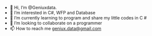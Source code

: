 - 👋 Hi, I’m @Geniuxdata.
- 👀 I’m interested in C#, WFP and Database
- 🌱 I’m currently learning to program and share my little codes in C #
- 💞️ I’m looking to collaborate on a programmer
- 📫 How to reach me geniux.data@gmail.com

<!---
Geniuxdata/Geniuxdata is a ✨ special ✨ repository because its `README.md` (this file) appears on your GitHub profile.
You can click the Preview link to take a look at your changes.
--->
